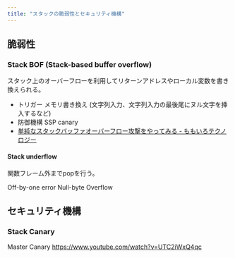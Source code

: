 ```yaml
---
title: "スタックの脆弱性とセキュリティ機構"
---
```


## 脆弱性
### Stack BOF (Stack-based buffer overflow)
スタック上のオーバーフローを利用してリターンアドレスやローカル変数を書き換えられる。
- トリガー
メモリ書き換え (文字列入力、文字列入力の最後尾にヌル文字を挿入するなど)
- 防御機構
SSP canary
- [単純なスタックバッファオーバーフロー攻撃をやってみる - ももいろテクノロジー](https://inaz2.hatenablog.com/entry/2014/03/14/151011)

#### Stack underflow
関数フレーム外までpopを行う。

Off-by-one error
Null-byte Overflow

## セキュリティ機構
### Stack Canary

Master Canary
https://www.youtube.com/watch?v=UTC2iWxQ4qc